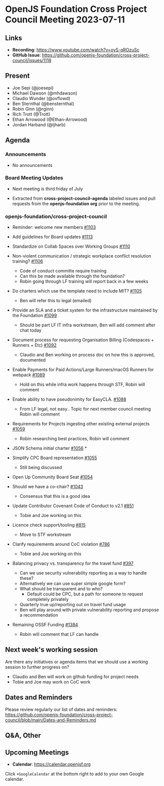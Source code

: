 # OpenJS Foundation Cross Project Council Meeting 2023-07-11

## Links

* **Recording**: https://www.youtube.com/watch?v=oyS-qROzuSc
* **GitHub Issue**: https://github.com/openjs-foundation/cross-project-council/issues/1118

## Present

* Joe Sepi (@joesepi)
* Michael Dawson (@mhdawson)
* Claudio Wunder (@ovflowd)
* Ben Sternthal (@bensternthal)
* Robin Ginn (@rginn)
* Rich Trott (@Trott)
* Ethan Arrowood (@Ethan-Arrowood)
* Jordan Harband (@ljharb)

## Agenda

### Announcements

- No announcements

### Board Meeting Updates

- Next meeting is third friday of July

* Extracted from **cross-project-council-agenda** labeled issues and pull requests from the **openjs-foundation org** prior to the meeting.

### openjs-foundation/cross-project-council

* Reminder: welcome new members [#1103](https://github.com/openjs-foundation/cross-project-council/issues/1103)

* Add guidelines for Board updates [#1113](https://github.com/openjs-foundation/cross-project-council/pull/1113)

* Standardize on Collab Spaces over Working Groups [#1110](https://github.com/openjs-foundation/cross-project-council/issues/1110)

* Non-violent communication / strategic workplace conflict resolution training? [#1106](https://github.com/openjs-foundation/cross-project-council/issues/1106)
   * Code of conduct committe require training
   * Can this be made available through the foundation?
   * Robin going through LF training will report back in a few weeks

* Do charters which use the template need to include MIT? [#1105](https://github.com/openjs-foundation/cross-project-council/issues/1105)
   * Ben will refer this to legal (emailed)

* Provide an SLA and a ticket system for the infrastructure maintained by the Foundation [#1099](https://github.com/openjs-foundation/cross-project-council/issues/1099)
   * Should be part LF IT infra workstream, Ben will add comment after chat today

* Document process for requesting Organisation Billing (Codespaces + Runners + Etc) [#1092](https://github.com/openjs-foundation/cross-project-council/issues/1092)
   * Claudio and Ben working on process doc on how this is approved, documented 

* Enable Payments for Paid Actions/Large Runners/macOS Runners for webpack [#1089](https://github.com/openjs-foundation/cross-project-council/issues/1089)
   * Hold on this while infra work happens through STF, Robin will comment

* Enable ability to have pseudonimity for EasyCLA. [#1088](https://github.com/openjs-foundation/cross-project-council/issues/1088)
   * From LF legal, not easy.. Topic for next member council meeting Robin will comment

* Requirements for Projects ingesting other existing external projects [#1059](https://github.com/openjs-foundation/cross-project-council/issues/1059)
   * Robin researching best practices, Robin will comment

* JSON Schema initial charter [#1056](https://github.com/openjs-foundation/cross-project-council/issues/1056)
   *  

* Simplify CPC Board representation [#1055](https://github.com/openjs-foundation/cross-project-council/pull/1055)
   * Still being discussed

* Open Up Community Board Seat [#1054](https://github.com/openjs-foundation/cross-project-council/issues/1054)

* Should we have a co-chair? [#1043](https://github.com/openjs-foundation/cross-project-council/issues/1043)
   * Consensus that this is a good idea

* Update Contributor Covenant Code of Conduct to v2.1 [#851](https://github.com/openjs-foundation/cross-project-council/pull/851)
   * Tobie and Joe working on this

* Licence check support/tooling [#815](https://github.com/openjs-foundation/cross-project-council/issues/815)
   * Move to STF workstream

* Clarify requirements around CoC violation [#786](https://github.com/openjs-foundation/cross-project-council/issues/786)
   * Tobie and Joe working on this

* Balancing privacy vs. transparency for the travel fund [#397](https://github.com/openjs-foundation/cross-project-council/issues/397)
   * Can we use security vulnerability reporting as a way to handle these?
   * Alternatively we can use super simple google form?
   * What should be transparent and to who?
      * Default could be CPC, but a path for someone to request completely privately 
   * Quarterly true up/reporting out on travel fund usage
   * Ben  will play around with private vulnerability reporting and propose a recommendation

* Remaining OSSF Funding [#1384](https://github.com/nodejs/TSC/issues/1384)
   * Robin will comment that LF can handle

## Next week's working session

Are there any initiatives or agenda items that we should use a working session to further progress on?

* Claudio and Ben will work on github funding for project needs
* Tobie and Joe may work on CoC work

## Dates and Reminders

Please review regularly our list of dates and reminders:
https://github.com/openjs-foundation/cross-project-council/blob/main/Dates-and-Reminders.md

## Q&A, Other

## Upcoming Meetings

* **Calendar**: <https://calendar.openjsf.org>

Click `+GoogleCalendar` at the bottom right to add to your own Google calendar.
